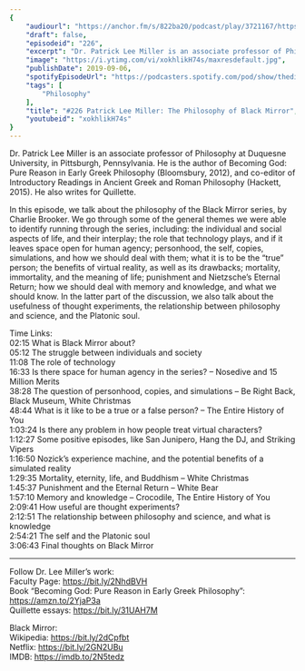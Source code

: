 ```yaml
---
{
	"audiourl": "https://anchor.fm/s/822ba20/podcast/play/3721167/https%3A%2F%2Fd3ctxlq1ktw2nl.cloudfront.net%2Fproduction%2F2019-5-30%2F17878057-44100-2-13957ab6c2589.m4a",
	"draft": false,
	"episodeid": "226",
	"excerpt": "Dr. Patrick Lee Miller is an associate professor of Philosophy at Duquesne University, in Pittsburgh, Pennsylvania. He is the author of Becoming God: Pure Reason in Early Greek Philosophy (Bloomsbury, 2012), and co-editor of Introductory Readings in Ancient Greek and Roman Philosophy (Hackett, 2015). He also writes for Quillette.",
	"image": "https://i.ytimg.com/vi/xokhlikH74s/maxresdefault.jpg",
	"publishDate": 2019-09-06,
	"spotifyEpisodeUrl": "https://podcasters.spotify.com/pod/show/thedissenter/episodes/226-Patrick-Lee-Miller-The-Philosophy-of-Black-Mirror-e4g2gf",
	"tags": [
		"Philosophy"
	],
	"title": "#226 Patrick Lee Miller: The Philosophy of Black Mirror",
	"youtubeid": "xokhlikH74s"
}
---
```

Dr. Patrick Lee Miller is an associate professor of Philosophy at Duquesne University, in Pittsburgh, Pennsylvania. He is the author of Becoming God: Pure Reason in Early Greek Philosophy (Bloomsbury, 2012), and co-editor of Introductory Readings in Ancient Greek and Roman Philosophy (Hackett, 2015). He also writes for Quillette.

In this episode, we talk about the philosophy of the Black Mirror series, by Charlie Brooker. We go through some of the general themes we were able to identify running through the series, including: the individual and social aspects of life, and their interplay; the role that technology plays, and if it leaves space open for human agency; personhood, the self, copies, simulations, and how we should deal with them; what it is to be the “true” person; the benefits of virtual reality, as well as its drawbacks; mortality, immortality, and the meaning of life; punishment and Nietzsche’s Eternal Return; how we should deal with memory and knowledge, and what we should know. In the latter part of the discussion, we also talk about the usefulness of thought experiments, the relationship between philosophy and science, and the Platonic soul.

Time Links:  
<time>02:15</time> What is Black Mirror about?  
<time>05:12</time> The struggle between individuals and society  
<time>11:08</time> The role of technology                                
<time>16:33</time> Is there space for human agency in the series? – Nosedive and 15 Million Merits  
<time>38:28</time> The question of personhood, copies, and simulations – Be Right Back, Black Museum, White Christmas  
<time>48:44</time> What is it like to be a true or a false person? – The Entire History of You  
<time>1:03:24</time> Is there any problem in how people treat virtual characters?  
<time>1:12:27</time> Some positive episodes, like San Junipero, Hang the DJ, and Striking Vipers  
<time>1:16:50</time> Nozick’s experience machine, and the potential benefits of a simulated reality  
<time>1:29:35</time> Mortality, eternity, life, and Buddhism – White Christmas  
<time>1:45:37</time> Punishment and the Eternal Return – White Bear  
<time>1:57:10</time> Memory and knowledge – Crocodile, The Entire History of You  
<time>2:09:41</time> How useful are thought experiments?  
<time>2:12:51</time> The relationship between philosophy and science, and what is knowledge  
<time>2:54:21</time> The self and the Platonic soul  
<time>3:06:43</time> Final thoughts on Black Mirror

---

Follow Dr. Lee Miller’s work:  
Faculty Page: https://bit.ly/2NhdBVH  
Book “Becoming God: Pure Reason in Early Greek Philosophy”: https://amzn.to/2YjaP3a  
Quillette essays: https://bit.ly/31UAH7M

Black Mirror:   
Wikipedia: https://bit.ly/2dCpfbt  
Netflix: https://bit.ly/2GN2UBu  
IMDB: https://imdb.to/2N5tedz
